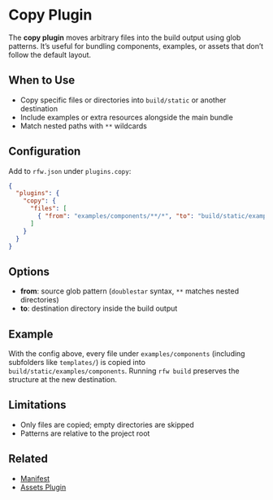 # Copy Plugin

The **copy plugin** moves arbitrary files into the build output using glob patterns. It’s useful for bundling components, examples, or assets that don’t follow the default layout.

## When to Use

* Copy specific files or directories into `build/static` or another destination
* Include examples or extra resources alongside the main bundle
* Match nested paths with `**` wildcards

## Configuration

Add to `rfw.json` under `plugins.copy`:

```json
{
  "plugins": {
    "copy": {
      "files": [
        { "from": "examples/components/**/*", "to": "build/static/examples/components" }
      ]
    }
  }
}
```

## Options

* **from**: source glob pattern (`doublestar` syntax, `**` matches nested directories)
* **to**: destination directory inside the build output

## Example

With the config above, every file under `examples/components` (including subfolders like `templates/`) is copied into `build/static/examples/components`. Running `rfw build` preserves the structure at the new destination.

## Limitations

* Only files are copied; empty directories are skipped
* Patterns are relative to the project root

## Related

* [Manifest](manifest)
* [Assets Plugin](assets-plugin)
